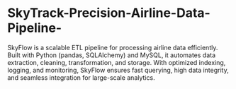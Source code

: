 # SkyTrack-Precision-Airline-Data-Pipeline-
SkyFlow is a scalable ETL pipeline for processing airline data efficiently. Built with Python (pandas, SQLAlchemy) and MySQL, it automates data extraction, cleaning, transformation, and storage. With optimized indexing, logging, and monitoring, SkyFlow ensures fast querying, high data integrity, and seamless integration for large-scale analytics.
